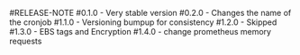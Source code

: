 #RELEASE-NOTE
#0.1.0 - Very stable version
#0.2.0 - Changes the name of the cronjob
#1.1.0 - Versioning bumpup for consistency
#1.2.0 - Skipped
#1.3.0 - EBS tags and Encryption
#1.4.0 - change prometheus memory requests